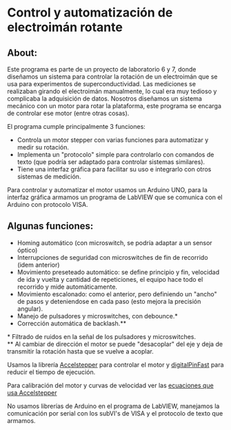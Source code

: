 # Control y automatización de electroimán rotante

## About:

Este programa es parte de un proyecto de laboratorio 6 y 7, donde diseñamos un sistema para controlar la rotación de un electroimán que se usa para experimentos de superconductividad. 
Las mediciones se realizaban girando el electroimán manualmente, lo cual era muy tedioso y complicaba la adquisición de datos.
Nosotros diseñamos un sistema mecánico con un motor para rotar la plataforma, este programa se encarga de controlar ese motor (entre otras cosas).

El programa cumple principalmente 3 funciones:
- Controla un motor stepper con varias funciones para automatizar y medir su rotación.
- Implementa un "protocolo" simple para controlarlo con comandos de texto (que podría ser adaptado para controlar sistemas similares).
- Tiene una interfaz gráfica para facilitar su uso e integrarlo con otros sistemas de medición.

Para controlar y automatizar el motor usamos un Arduino UNO, para la interfaz gráfica armamos un programa de LabVIEW que se comunica con el Arduino con protocolo VISA.

## Algunas funciones:
* Homing automático (con microswitch, se podría adaptar a un sensor óptico)
* Interrupciones de seguridad con microswitches de fin de recorrido (idem anterior)
* Movimiento preseteado automático: se define principio y fin, velocidad de ida y vuelta y cantidad de repeticiones, el equipo hace todo el recorrido y mide automáticamente.
* Movimiento escalonado: como el anterior, pero definiendo un "ancho" de pasos y deteniendose en cada paso (esto mejora la precisión angular).
* Manejo de pulsadores y microswitches, con debounce.*
* Corrección automática de backlash.**

\* Filtrado de ruidos en la señal de los pulsadores y microswitches.\
\** Al cambiar de dirección el motor se puede "desacoplar" del eje y deja de transmitir la rotación hasta que se vuelve a acoplar.

Usamos la librería [Accelstepper](https://www.airspayce.com/mikem/arduino/AccelStepper/) para controlar el motor y [digitalPinFast](https://github.com/TheFidax/digitalPinFast) para reducir el tiempo de ejecución.

Para calibración del motor y curvas de velocidad ver las [ecuaciones que usa Accelstepper](https://www.embedded.com/generate-stepper-motor-speed-profiles-in-real-time/)

No usamos librerías de Arduino en el programa de LabVIEW, manejamos la comunicación por serial con los subVI's de VISA y el protocolo de texto que armamos.

